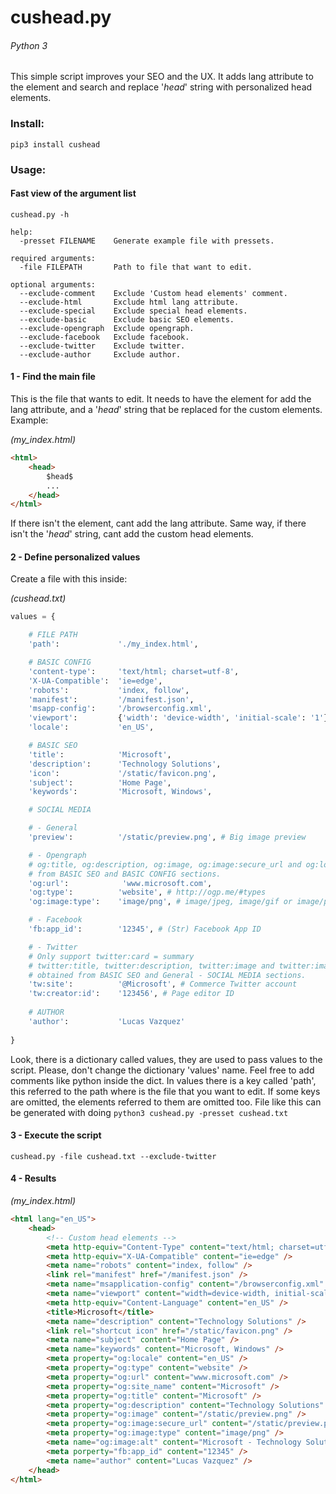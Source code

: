 # cushead.py
###### _Python 3_

This simple script improves your SEO and the UX. It adds lang attribute to the <html> element and search and replace '$head$' string with personalized head elements.

### Install:

`pip3 install cushead`

### Usage:

#### Fast view of the argument list

`cushead.py -h`

```
help:
  -presset FILENAME    Generate example file with pressets.

required arguments:
  -file FILEPATH       Path to file that want to edit.

optional arguments:
  --exclude-comment    Exclude 'Custom head elements' comment.
  --exclude-html       Exclude html lang attribute.
  --exclude-special    Exclude special head elements.
  --exclude-basic      Exclude basic SEO elements.
  --exclude-opengraph  Exclude opengraph.
  --exclude-facebook   Exclude facebook.
  --exclude-twitter    Exclude twitter.
  --exclude-author     Exclude author.
```

#### 1 - Find the main file

This is the file that wants to edit. It needs to have the <html> element for add the lang attribute, and a '$head$' string that be replaced for the custom elements. Example:

_(my_index.html)_
```html
<html> 
    <head>
        $head$
        ...
    </head>
</html>
```

If there isn't the <html> element, cant add the lang attribute. Same way, if there isn't the '$head$' string, cant add the custom head elements.

#### 2 - Define personalized values

Create a file with this inside:

_(cushead.txt)_
```python
values = {

    # FILE PATH
    'path':             './my_index.html',

    # BASIC CONFIG
    'content-type':     'text/html; charset=utf-8',
    'X-UA-Compatible':  'ie=edge',
    'robots':           'index, follow',
    'manifest':         '/manifest.json',
    'msapp-config':     '/browserconfig.xml',
    'viewport':         {'width': 'device-width', 'initial-scale': '1'},
    'locale':           'en_US',

    # BASIC SEO
    'title':            'Microsoft',
    'description':      'Technology Solutions',
    'icon':             '/static/favicon.png',
    'subject':          'Home Page',
    'keywords':         'Microsoft, Windows',

    # SOCIAL MEDIA

    # - General
    'preview':          '/static/preview.png', # Big image preview

    # - Opengraph
    # og:title, og:description, og:image, og:image:secure_url and og:locale obtained
    # from BASIC SEO and BASIC CONFIG sections.
    'og:url':            'www.microsoft.com',
    'og:type':          'website', # http://ogp.me/#types
    'og:image:type':    'image/png', # image/jpeg, image/gif or image/png

    # - Facebook
    'fb:app_id':        '12345', # (Str) Facebook App ID

    # - Twitter
    # Only support twitter:card = summary
    # twitter:title, twitter:description, twitter:image and twitter:image:alt
    # obtained from BASIC SEO and General - SOCIAL MEDIA sections.
    'tw:site':          '@Microsoft', # Commerce Twitter account
    'tw:creator:id':    '123456', # Page editor ID
    
    # AUTHOR
    'author':           'Lucas Vazquez'
    
}
```

Look, there is a dictionary called values, they are used to pass values to the script. Please, don't change the dictionary 'values' name. Feel free to add comments like python inside the dict. In values there is a key called 'path', this referred to the path where is the file that you want to edit. If some keys are omitted, the elements referred to them are omitted too.
File like this can be generated with doing `python3 cushead.py -presset cushead.txt`

#### 3 - Execute the script

`cushead.py -file cushead.txt --exclude-twitter`

#### 4 - Results

_(my_index.html)_
```html
<html lang="en_US">
    <head>
        <!-- Custom head elements -->
        <meta http-equiv="Content-Type" content="text/html; charset=utf-8" />
        <meta http-equiv="X-UA-Compatible" content="ie=edge" />
        <meta name="robots" content="index, follow" />
        <link rel="manifest" href="/manifest.json" />
        <meta name="msapplication-config" content="/browserconfig.xml" />
        <meta name="viewport" content="width=device-width, initial-scale=1" />
        <meta http-equiv="Content-Language" content="en_US" />
        <title>Microsoft</title>
        <meta name="description" content="Technology Solutions" />
        <link rel="shortcut icon" href="/static/favicon.png" />
        <meta name="subject" content="Home Page" />
        <meta name="keywords" content="Microsoft, Windows" />
        <meta property="og:locale" content="en_US" />
        <meta property="og:type" content="website" />
        <meta property="og:url" content="www.microsoft.com" />
        <meta property="og:site_name" content="Microsoft" />
        <meta property="og:title" content="Microsoft" />
        <meta property="og:description" content="Technology Solutions" />
        <meta property="og:image" content="/static/preview.png" />
        <meta property="og:image:secure_url" content="/static/preview.png" />
        <meta property="og:image:type" content="image/png" />
        <meta name="og:image:alt" content="Microsoft - Technology Solutions" />
        <meta porperty="fb:app_id" content="12345" />
        <meta name="author" content="Lucas Vazquez" />
    </head>
</html>
```
